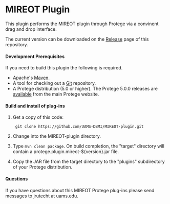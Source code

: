 # MIREOT Plugin 

This plugin performs the MIREOT plugin through Protege via a convinent drag and drop interface.

The current version can be downloaded on the [Release](https://github.com/UAMS-DBMI/MIREOT-plugin/releases) page of this repository.



#### Development Prerequisites

If you need to build this plugin the following is required.

+ Apache's [Maven](http://maven.apache.org/index.html).
+ A tool for checking out a [Git](http://git-scm.com/) repository.
+ A Protege distribution (5.0 or higher).  The Protege 5.0.0 releases are [available](http://protege.stanford.edu/products.php#desktop-protege) from the main Protege website. 

#### Build and install of plug-ins

1. Get a copy of this code:

        git clone https://github.com/UAMS-DBMI/MIREOT-plugin.git 
    
2. Change into the MIREOT-plugin directory.

3. Type `mvn clean package`.  On build completion, the "target" directory will contain a protege.plugin.mireot-${version}.jar file.

4. Copy the JAR file from the target directory to the "plugins" subdirectory of your Protege distribution.
 
#### Questions

If you have questions about this MIREOT Protege plug-ins please send messages to jrutecht at uams.edu.

